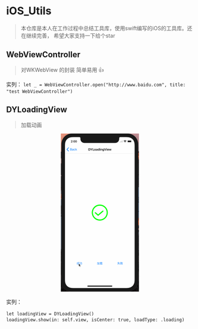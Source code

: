 # iOS_Utils
> 本仓库是本人在工作过程中总结工具库，使用swift编写的iOS的工具库。还在继续完善， 希望大家支持一下给个star

## WebViewController
> 对WKWebView 的封装 简单易用 :+1:

实列：
`let _ = WebViewController.open("http://www.baidu.com", title: "test WebViewController")`

## DYLoadingView
> 加载动画

<div align=center>
<img src="./Resource/DYLoadingView.gif" width="210" height="425" alt="DYLoadingView。gif" />
</div>

实列：

```
let loadingView = DYLoadingView()
loadingView.show(in: self.view, isCenter: true, loadType: .loading)
```